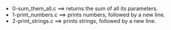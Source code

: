- 0-sum_them_all.c ==>	  returns the sum of all its parameters.
- 1-print_numbers.c ==>	  prints numbers, followed by a new line.
- 2-print_strings.c ==>	prints strings, followed by a new line.
